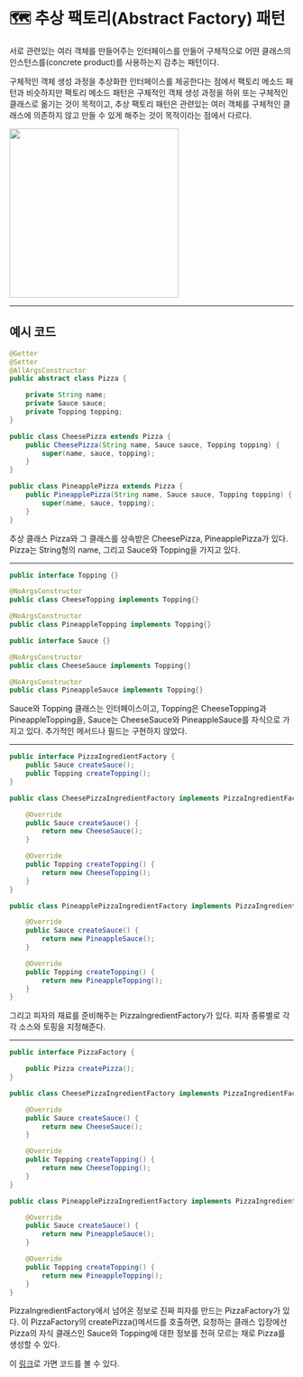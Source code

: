 # 🗺 추상 팩토리(Abstract Factory) 패턴
<p>서로 관련있는 여러 객체를 만들어주는 인터페이스를 만들어 구체적으로 어떤 클래스의 인스턴스를(concrete product)를 사용하는지 감추는 패턴이다.</p>
<p>구체적인 객체 생성 과정을 추상화한 인터페이스를 제공한다는 점에서 팩토리 메소드 패턴과 비슷하지만 팩토리 메소드 패턴은 구체적인 객체 생성 과정을 하위 또는 구체적인 클래스로 옮기는 것이 목적이고, 추상 팩토리 패턴은 관련있는 여러 객체를 구체적인 클래스에 의존하지 않고 만들 수 있게 해주는 것이 목적이라는 점에서 다르다.</p>

<img src="https://shutterpress.info/books/wp-content/uploads/2020/07/abstrac_design_pattern_first.png" height=300px>

---

## 예시 코드

```java
@Getter
@Setter
@AllArgsConstructor
public abstract class Pizza {

    private String name;
    private Sauce sauce;
    private Topping topping;
}

public class CheesePizza extends Pizza {
    public CheesePizza(String name, Sauce sauce, Topping topping) {
        super(name, sauce, topping);
    }
}

public class PineapplePizza extends Pizza {
    public PineapplePizza(String name, Sauce sauce, Topping topping) {
        super(name, sauce, topping);
    }
}
```

추상 클래스 Pizza와 그 클래스를 상속받은 CheesePizza, PineapplePizza가 있다. Pizza는 String형의 name, 그리고 Sauce와 Topping을 가지고 있다. 

---

```java
public interface Topping {}

@NoArgsConstructor
public class CheeseTopping implements Topping{}

@NoArgsConstructor
public class PineappleTopping implements Topping{}
```

```java
public interface Sauce {}

@NoArgsConstructor
public class CheeseSauce implements Topping{}

@NoArgsConstructor
public class PineappleSauce implements Topping{}

```

Sauce와 Topping 클래스는 인터페이스이고, Topping은 CheeseTopping과 PineappleTopping을, Sauce는 CheeseSauce와 PineappleSauce를 자식으로 가지고 있다. 추가적인 메서드나 필드는 구현하지 않았다.

---

```java
public interface PizzaIngredientFactory {
    public Sauce createSauce();
    public Topping createTopping();
}

public class CheesePizzaIngredientFactory implements PizzaIngredientFactory {

    @Override
    public Sauce createSauce() {
        return new CheeseSauce();
    }

    @Override
    public Topping createTopping() {
        return new CheeseTopping();
    }
}

public class PineapplePizzaIngredientFactory implements PizzaIngredientFactory {

    @Override
    public Sauce createSauce() {
        return new PineappleSauce();
    }

    @Override
    public Topping createTopping() {
        return new PineappleTopping();
    }
}
```

그리고 피자의 재료를 준비해주는 PizzaIngredientFactory가 있다. 피자 종류별로 각각 소스와 토핑을 지정해준다.

---

```java
public interface PizzaFactory {

    public Pizza createPizza();
}

public class CheesePizzaIngredientFactory implements PizzaIngredientFactory {

    @Override
    public Sauce createSauce() {
        return new CheeseSauce();
    }

    @Override
    public Topping createTopping() {
        return new CheeseTopping();
    }
}

public class PineapplePizzaIngredientFactory implements PizzaIngredientFactory {

    @Override
    public Sauce createSauce() {
        return new PineappleSauce();
    }

    @Override
    public Topping createTopping() {
        return new PineappleTopping();
    }
}
```

PizzaIngredientFactory에서 넘어온 정보로 진짜 피자를 만드는 PizzaFactory가 있다. 이 PizzaFactory의 createPizza()메서드를 호출하면, 요청하는 클래스 입장에선 Pizza의 자식 클래스인 Sauce와 Topping에 대한 정보를 전혀 모르는 채로 Pizza를 생성할 수 있다. 

이 <a href="https://github.com/rlaisqls/GoF-DesignPatterns/tree/master/src/main/java/com/study/gof/designpattrens/_01_CredentialPatterns/abstractFactory">링크</a>로 가면 코드를 볼 수 있다.